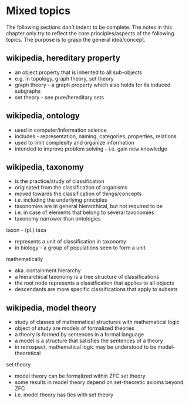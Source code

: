 
<!-- ======================================================================= -->
# Mixed topics

The following sections don't indent to be complete. The notes in this chapter
only try to reflect the core principles/aspects of the following topics. The
purpose is to grasp the general idea/concept.

<!-- ======================================================================= -->
## wikipedia, hereditary property

* an object property that is inherited to all sub-objects
* e.g. in topology, graph theory, set theory
* graph theory - a graph property which also holds for its induced subgraphs
* set theory - see pure/hereditary sets

<!-- ======================================================================= -->
## wikipedia, ontology

* used in computer/information science
* includes - representation, naming, categories, properties, relations
* used to limit complexity and organize information
* intended to improve problem solving - i.e. gain new knowledge

<!-- ======================================================================= -->
## wikipedia, taxonomy

* is the practice/study of classification
* originated from the classification of organisms
* moved towards the classification of things/concepts
* i.e. including the underlying principles
* taxonomies are in general hierarchical, but not required to be
* i.e. in case of elements that belong to several taxonomies
* taxonomy narrower than ontologies

taxon - (pl.) taxa

* represents a unit of classification in taxonomy
* in biology - a group of populations seen to form a unit

mathematically

* aka. containment hierarchy
* a hierarchical taxonomy is a tree structure of classifications
* the root node represents a classification that applies to all objects
* descendants are more specific classifications that apply to subsets

<!-- ======================================================================= -->
## wikipedia, model theory

* study of classes of mathematical structures with mathematical logic
* object of study are models of formalized theories
* a theory is formed by sentences in a formal language
* a model is a structure that satisfies the sentences of a theory
* in retrospect, mathematical logic may be understood to be model-theoretical

set theory

* model theory can be formalized within ZFC set theory
* some results in model theory depend on set-theoretic axioms beyond ZFC
* i.e. model theory has ties with set theory
